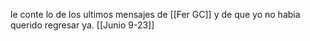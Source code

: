 le conte lo de los ultimos mensajes de [[Fer GC]] y de que yo no habia querido regresar ya.
[[Junio 9-23]]